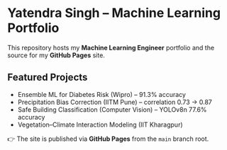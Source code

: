 # Yatendra Singh – Machine Learning Portfolio

This repository hosts my **Machine Learning Engineer** portfolio and the source for my **GitHub Pages** site.

## Featured Projects
- Ensemble ML for Diabetes Risk (Wipro) – 91.3% accuracy
- Precipitation Bias Correction (IITM Pune) – correlation 0.73 → 0.87
- Safe Building Classification (Computer Vision) – YOLOv8n 77.6% accuracy
- Vegetation–Climate Interaction Modeling (IIT Kharagpur)

👉 The site is published via **GitHub Pages** from the `main` branch root.
